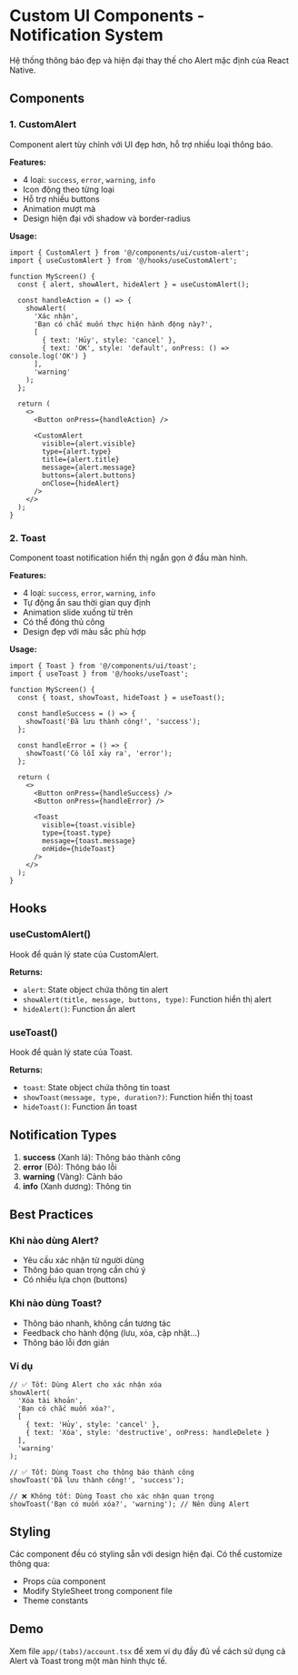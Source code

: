 # Custom UI Components - Notification System

Hệ thống thông báo đẹp và hiện đại thay thế cho Alert mặc định của React Native.

## Components

### 1. CustomAlert

Component alert tùy chỉnh với UI đẹp hơn, hỗ trợ nhiều loại thông báo.

**Features:**
- 4 loại: `success`, `error`, `warning`, `info`
- Icon động theo từng loại
- Hỗ trợ nhiều buttons
- Animation mượt mà
- Design hiện đại với shadow và border-radius

**Usage:**

```tsx
import { CustomAlert } from '@/components/ui/custom-alert';
import { useCustomAlert } from '@/hooks/useCustomAlert';

function MyScreen() {
  const { alert, showAlert, hideAlert } = useCustomAlert();

  const handleAction = () => {
    showAlert(
      'Xác nhận',
      'Bạn có chắc muốn thực hiện hành động này?',
      [
        { text: 'Hủy', style: 'cancel' },
        { text: 'OK', style: 'default', onPress: () => console.log('OK') }
      ],
      'warning'
    );
  };

  return (
    <>
      <Button onPress={handleAction} />
      
      <CustomAlert
        visible={alert.visible}
        type={alert.type}
        title={alert.title}
        message={alert.message}
        buttons={alert.buttons}
        onClose={hideAlert}
      />
    </>
  );
}
```

### 2. Toast

Component toast notification hiển thị ngắn gọn ở đầu màn hình.

**Features:**
- 4 loại: `success`, `error`, `warning`, `info`
- Tự động ẩn sau thời gian quy định
- Animation slide xuống từ trên
- Có thể đóng thủ công
- Design đẹp với màu sắc phù hợp

**Usage:**

```tsx
import { Toast } from '@/components/ui/toast';
import { useToast } from '@/hooks/useToast';

function MyScreen() {
  const { toast, showToast, hideToast } = useToast();

  const handleSuccess = () => {
    showToast('Đã lưu thành công!', 'success');
  };

  const handleError = () => {
    showToast('Có lỗi xảy ra', 'error');
  };

  return (
    <>
      <Button onPress={handleSuccess} />
      <Button onPress={handleError} />
      
      <Toast
        visible={toast.visible}
        type={toast.type}
        message={toast.message}
        onHide={hideToast}
      />
    </>
  );
}
```

## Hooks

### useCustomAlert()

Hook để quản lý state của CustomAlert.

**Returns:**
- `alert`: State object chứa thông tin alert
- `showAlert(title, message, buttons, type)`: Function hiển thị alert
- `hideAlert()`: Function ẩn alert

### useToast()

Hook để quản lý state của Toast.

**Returns:**
- `toast`: State object chứa thông tin toast
- `showToast(message, type, duration?)`: Function hiển thị toast
- `hideToast()`: Function ẩn toast

## Notification Types

1. **success** (Xanh lá): Thông báo thành công
2. **error** (Đỏ): Thông báo lỗi
3. **warning** (Vàng): Cảnh báo
4. **info** (Xanh dương): Thông tin

## Best Practices

### Khi nào dùng Alert?
- Yêu cầu xác nhận từ người dùng
- Thông báo quan trọng cần chú ý
- Có nhiều lựa chọn (buttons)

### Khi nào dùng Toast?
- Thông báo nhanh, không cần tương tác
- Feedback cho hành động (lưu, xóa, cập nhật...)
- Thông báo lỗi đơn giản

### Ví dụ

```tsx
// ✅ Tốt: Dùng Alert cho xác nhận xóa
showAlert(
  'Xóa tài khoản',
  'Bạn có chắc muốn xóa?',
  [
    { text: 'Hủy', style: 'cancel' },
    { text: 'Xóa', style: 'destructive', onPress: handleDelete }
  ],
  'warning'
);

// ✅ Tốt: Dùng Toast cho thông báo thành công
showToast('Đã lưu thành công!', 'success');

// ❌ Không tốt: Dùng Toast cho xác nhận quan trọng
showToast('Bạn có muốn xóa?', 'warning'); // Nên dùng Alert
```

## Styling

Các component đều có styling sẵn với design hiện đại. Có thể customize thông qua:
- Props của component
- Modify StyleSheet trong component file
- Theme constants

## Demo

Xem file `app/(tabs)/account.tsx` để xem ví dụ đầy đủ về cách sử dụng cả Alert và Toast trong một màn hình thực tế.

